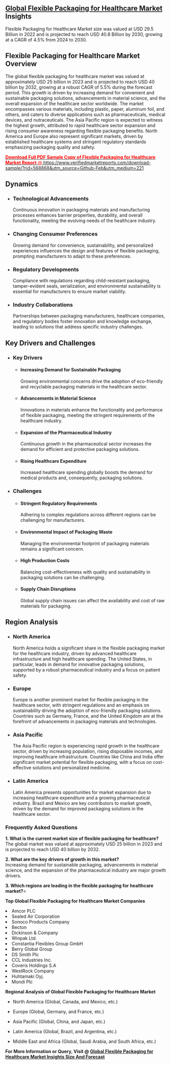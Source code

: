 <h2><a href="https://www.verifiedmarketreports.com/download-sample/?rid=568868&amp;utm_source=Github&amp;utm_medium=221" target="_blank">Global Flexible Packaging for Healthcare Market</a> Insights</h2><p>Flexible Packaging for Healthcare Market size was valued at USD 29.5 Billion in 2022 and is projected to reach USD 40.8 Billion by 2030, growing at a CAGR of 4.5% from 2024 to 2030.</p><p> <h2>Flexible Packaging for Healthcare Market Overview</h2> <p>The global flexible packaging for healthcare market was valued at approximately USD 25 billion in 2023 and is projected to reach USD 40 billion by 2032, growing at a robust CAGR of 5.5% during the forecast period. This growth is driven by increasing demand for convenient and sustainable packaging solutions, advancements in material science, and the overall expansion of the healthcare sector worldwide. The market encompasses various materials, including plastic, paper, aluminum foil, and others, and caters to diverse applications such as pharmaceuticals, medical devices, and nutraceuticals. The Asia Pacific region is expected to witness the highest growth, attributed to rapid healthcare sector expansion and rising consumer awareness regarding flexible packaging benefits. North America and Europe also represent significant markets, driven by established healthcare systems and stringent regulatory standards emphasizing packaging quality and safety. </p> <p><a href="#"><p><span class=""><span style="color: #ff0000;"><strong>Download Full PDF Sample Copy of Flexible Packaging for Healthcare Market Report</strong> @ </span><a href="https://www.verifiedmarketreports.com/download-sample/?rid=568868&amp;utm_source=Github-Feb&amp;utm_medium=221" target="_blank">https://www.verifiedmarketreports.com/download-sample/?rid=568868&amp;utm_source=Github-Feb&amp;utm_medium=221</a></span></p></a></p> <h2>Dynamics</h2> <ul> <li><h3>Technological Advancements</h3> <p>Continuous innovation in packaging materials and manufacturing processes enhances barrier properties, durability, and overall functionality, meeting the evolving needs of the healthcare industry. </p> </li> <li><h3>Changing Consumer Preferences</h3> <p>Growing demand for convenience, sustainability, and personalized experiences influences the design and features of flexible packaging, prompting manufacturers to adapt to these preferences. </p> </li> <li><h3>Regulatory Developments</h3> <p>Compliance with regulations regarding child-resistant packaging, tamper-evident seals, serialization, and environmental sustainability is essential for manufacturers to ensure market viability. </p> </li> <li><h3>Industry Collaborations</h3> <p>Partnerships between packaging manufacturers, healthcare companies, and regulatory bodies foster innovation and knowledge exchange, leading to solutions that address specific industry challenges. </p> </li> </ul> <h2>Key Drivers and Challenges</h2> <ul> <li><h3>Key Drivers</h3> <ul> <li><h4>Increasing Demand for Sustainable Packaging</h4> <p>Growing environmental concerns drive the adoption of eco-friendly and recyclable packaging materials in the healthcare sector. </p> </li> <li><h4>Advancements in Material Science</h4> <p>Innovations in materials enhance the functionality and performance of flexible packaging, meeting the stringent requirements of the healthcare industry. </p> </li> <li><h4>Expansion of the Pharmaceutical Industry</h4> <p>Continuous growth in the pharmaceutical sector increases the demand for efficient and protective packaging solutions. </p> </li> <li><h4>Rising Healthcare Expenditure</h4> <p>Increased healthcare spending globally boosts the demand for medical products and, consequently, packaging solutions. </p> </li> </ul> </li> <li><h3>Challenges</h3> <ul> <li><h4>Stringent Regulatory Requirements</h4> <p>Adhering to complex regulations across different regions can be challenging for manufacturers. </p> </li> <li><h4>Environmental Impact of Packaging Waste</h4> <p>Managing the environmental footprint of packaging materials remains a significant concern. </p> </li> <li><h4>High Production Costs</h4> <p>Balancing cost-effectiveness with quality and sustainability in packaging solutions can be challenging. </p> </li> <li><h4>Supply Chain Disruptions</h4> <p>Global supply chain issues can affect the availability and cost of raw materials for packaging. </p> </li> </ul> </li> </ul> <h2>Region Analysis</h2> <ul> <li><h3>North America</h3> <p>North America holds a significant share in the flexible packaging market for the healthcare industry, driven by advanced healthcare infrastructure and high healthcare spending. The United States, in particular, leads in demand for innovative packaging solutions, supported by a robust pharmaceutical industry and a focus on patient safety. </p> </li> <li><h3>Europe</h3> <p>Europe is another prominent market for flexible packaging in the healthcare sector, with stringent regulations and an emphasis on sustainability driving the adoption of eco-friendly packaging solutions. Countries such as Germany, France, and the United Kingdom are at the forefront of advancements in packaging materials and technologies. </p> </li> <li><h3>Asia Pacific</h3> <p>The Asia Pacific region is experiencing rapid growth in the healthcare sector, driven by increasing population, rising disposable incomes, and improving healthcare infrastructure. Countries like China and India offer significant market potential for flexible packaging, with a focus on cost-effective solutions and personalized medicine. </p> </li> <li><h3>Latin America</h3> <p>Latin America presents opportunities for market expansion due to increasing healthcare expenditure and a growing pharmaceutical industry. Brazil and Mexico are key contributors to market growth, driven by the demand for improved packaging solutions in the healthcare sector. </p> </li> </ul> <h3>Frequently Asked Questions</h3> <p><strong>1. What is the current market size of flexible packaging for healthcare?</strong><br> The global market was valued at approximately USD 25 billion in 2023 and is projected to reach USD 40 billion by 2032. </p> <p><strong>2. What are the key drivers of growth in this market?</strong><br> Increasing demand for sustainable packaging, advancements in material science, and the expansion of the pharmaceutical industry are major growth drivers. </p> <p><strong>3. Which regions are leading in the flexible packaging for healthcare market?</strong><</p><p><strong>Top Global Flexible Packaging for Healthcare Market Companies</strong></p><div data-test-id=""><p><li>Amcor PLC</li><li> Sealed Air Corporation</li><li> Sonoco Products Company</li><li> Becton</li><li> Dickinson & Company</li><li> Winpak Ltd.</li><li> Constantia Flexibles Group GmbH</li><li> Berry Global Group</li><li> DS Smith Plc</li><li> CCL Industries Inc.</li><li> Coveris Holdings S.A</li><li> WestRock Company</li><li> Huhtamaki Oyj.</li><li> Mondi Plc</li></p><div><strong>Regional Analysis of&nbsp;Global Flexible Packaging for Healthcare Market</strong></div><ul><li dir="ltr"><p dir="ltr">North America&nbsp;(Global, Canada, and Mexico, etc.)</p></li><li dir="ltr"><p dir="ltr">Europe (Global, Germany, and France, etc.)</p></li><li dir="ltr"><p dir="ltr">Asia Pacific&nbsp;(Global, China, and Japan, etc.)</p></li><li dir="ltr"><p dir="ltr">Latin America&nbsp;(Global, Brazil, and Argentina, etc.)</p></li><li dir="ltr">Middle East and Africa&nbsp;(Global, Saudi Arabia, and South Africa, etc.)</li></ul><p><strong>For More Information or Query, Visit @&nbsp;</strong><strong><a href="https://www.verifiedmarketreports.com/product/flexible-packaging-for-healthcare-market-size-and-forecast/?utm_source=Github&amp;utm_medium=221" target="_blank">Global Flexible Packaging for Healthcare Market Insights Size And Forecast</a></strong></p></div>
